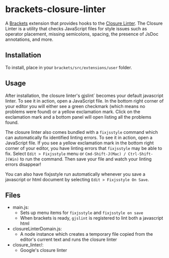 brackets-closure-linter
=======================

A [Brackets](http://brackets.io/) extension that provides hooks to the [Closure Linter](https://developers.google.com/closure/utilities/). The Closure Linter is a utility that checks JavaScript files for style issues such as operator placement, missing semicolons, spacing, the presence of JsDoc annotations, and more.

Installation
---
To install, place in your ```brackets/src/extensions/user``` folder.

Usage
---
After installation, the closure linter's gjslint` becomes your default javascript linter. To see it in action, open a JavaScript file. In the bottom right corner of your editor you will either see a green checkmark (which means no problems were found) or a yellow exclamation mark. Click on the exclamation mark and a bottom panel will open listing all the problems found.

The closure linter also comes bundled with a `fixjsstyle` command which can automatically fix identified linting errors. To see it in action, open a JavaScript file. If you see a yellow exclamation mark in the bottom right corner of your editor, you have linting errors that `fixjsstyle` may be able to fix. Select  `Edit > Fixjsstyle` menu or `Cmd-Shift-J(Mac) / Ctrl-Shift-J(Win)` to run the command. Then save your file and watch your linting errors disappear!

You can also have fixjsstyle run automatically whenever you save a javascript or html document by selecting `Edit > Fixjsstyle On Save`.

Files
---
- main.js:
  - Sets up menu items for `fixjsstyle` and `fixjsstyle on save`
  - When brackets is ready, `gjslint` is registered to lint both a javascript html
- closureLinterDomain.js:
  - A node instance which creates a temporary file copied from the editor's current text and runs the closure linter
- closure_linter/:
  - Google's closure linter
